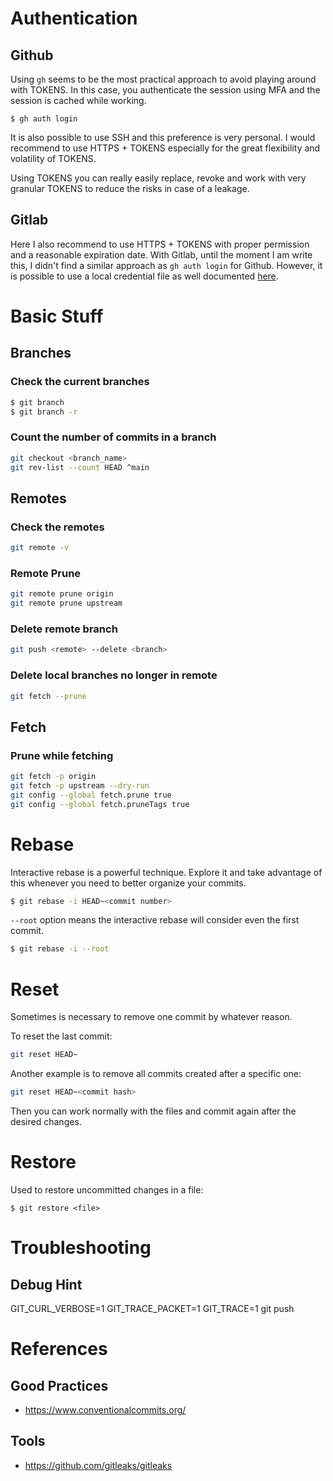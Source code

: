 # Authentication

## Github

Using `gh` seems to be the most practical approach to avoid playing around with TOKENS.
In this case, you authenticate the session using MFA and the session is cached while working.

```$ gh auth login```

It is also possible to use SSH and this preference is very personal.
I would recommend to use HTTPS + TOKENS especially for the great flexibility and volatility of TOKENS.

Using TOKENS you can really easily replace, revoke and work with very granular TOKENS to reduce the risks in case of a leakage.

## Gitlab

Here I also recommend to use HTTPS + TOKENS with proper permission and a reasonable expiration date.
With Gitlab, until the moment I am write this, I didn't find a similar approach as `gh auth login` for Github.
However, it is possible to use a local credential file as well documented [here](https://git-scm.com/docs/git-credential-store#_storage_format).

# Basic Stuff

## Branches

### Check the current branches

```bash
$ git branch
$ git branch -r
```

### Count the number of commits in a branch

```bash
git checkout <branch_name>
git rev-list --count HEAD ^main
```

## Remotes

### Check the remotes

```bash
git remote -v
```

### Remote Prune

```bash
git remote prune origin
git remote prune upstream
```

### Delete remote branch

```bash
git push <remote> --delete <branch>
```

### Delete local branches no longer in remote

```bash
git fetch --prune
```

## Fetch

### Prune while fetching

```bash
git fetch -p origin
git fetch -p upstream --dry-run
git config --global fetch.prune true
git config --global fetch.pruneTags true
```

# Rebase

Interactive rebase is a powerful technique. Explore it and take advantage of this whenever you need to better organize your commits.

```bash
$ git rebase -i HEAD~<commit number>
```

`--root` option means the interactive rebase will consider even the first commit.

```bash
$ git rebase -i --root
```

# Reset

Sometimes is necessary to remove one commit by whatever reason.

To reset the last commit:

```bash
git reset HEAD~
```

Another example is to remove all commits created after a specific one:

```bash
git reset HEAD~<commit hash>
```

Then you can work normally with the files and commit again after the desired changes.

# Restore

Used to restore uncommitted changes in a file:

```$ git restore <file>```

# Troubleshooting

## Debug Hint

GIT_CURL_VERBOSE=1 GIT_TRACE_PACKET=1 GIT_TRACE=1 git push

# References

## Good Practices
* https://www.conventionalcommits.org/

## Tools
* https://github.com/gitleaks/gitleaks
